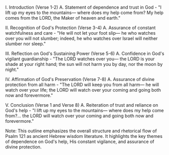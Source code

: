 I. Introduction (Verse 1-2)
    A. Statement of dependence and trust in God
        - "I lift up my eyes to the mountains— where does my help come from? My help comes from the LORD, the Maker of heaven and earth."

II. Recognition of God's Protection (Verse 3-4)
    A. Assurance of constant watchfulness and care
        - "He will not let your foot slip— he who watches over you will not slumber; indeed, he who watches over Israel will neither slumber nor sleep."

III. Reflection on God's Sustaining Power (Verse 5-6)
    A. Confidence in God's vigilant guardianship
        - "The LORD watches over you— the LORD is your shade at your right hand; the sun will not harm you by day, nor the moon by night."

IV. Affirmation of God's Preservation (Verse 7-8)
    A. Assurance of divine protection from all harm
        - "The LORD will keep you from all harm— he will watch over your life; the LORD will watch over your coming and going both now and forevermore."

V. Conclusion (Verse 1 and Verse 8)
    A. Reiteration of trust and reliance on God's help
        - "I lift up my eyes to the mountains— where does my help come from?... the LORD will watch over your coming and going both now and forevermore."

Note: This outline emphasizes the overall structure and rhetorical flow of Psalm 121 as ancient Hebrew wisdom literature. It highlights the key themes of dependence on God's help, His constant vigilance, and assurance of divine protection.